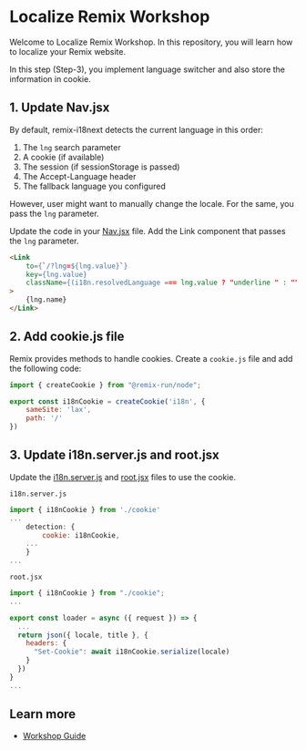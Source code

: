 # Localize Remix Workshop

Welcome to Localize Remix Workshop. In this repository, you will learn how to localize your Remix website.

In this step (Step-3), you implement language switcher and also store the information in cookie.

## 1. Update Nav.jsx

By default, remix-i18next detects the current language in this order:

1. The `lng` search parameter
2. A cookie (if available)
3. The session (if sessionStorage is passed)
4. The Accept-Language header
5. The fallback language you configured

However, user might want to manually change the locale. For the same, you pass the `lng` parameter.

Update the code in your [Nav.jsx](./app/Components/Nav.jsx) file. Add the Link component that passes the `lng` parameter.

```html
<Link
    to={`/?lng=${lng.value}`}
    key={lng.value}
    className={(i18n.resolvedLanguage === lng.value ? "underline " : "") + "px-1"}
>
    {lng.name}
</Link>
```

## 2. Add cookie.js file

Remix provides methods to handle cookies. Create a `cookie.js` file and add the following code:

```js
import { createCookie } from "@remix-run/node";

export const i18nCookie = createCookie('i18n', {
    sameSite: 'lax',
    path: '/'
})
```

## 3. Update i18n.server.js and root.jsx

Update the [i18n.server.js](./app/i18n.server.js) and [root.jsx](./app/root.jsx) files to use the cookie.

`i18n.server.js`
```js
import { i18nCookie } from './cookie'
...
    detection: {
        cookie: i18nCookie,
    ...
    }
...
```


`root.jsx`
```js
import { i18nCookie } from "./cookie";
...

export const loader = async ({ request }) => {
  ...
  return json({ locale, title }, {
    headers: {
      "Set-Cookie": await i18nCookie.serialize(locale)
    }
  })
}
...
```

## Learn more

- [Workshop Guide](https://github.com/harshil1712/localize-remix-workshop)
